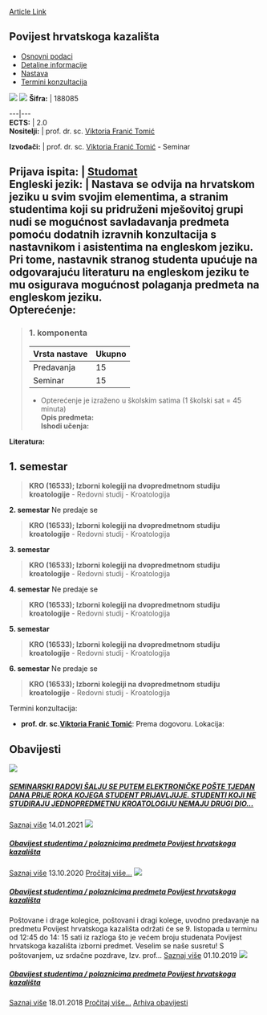 [Article Link](https://www.fhs.hr/predmet/phk_a)

## Povijest hrvatskoga kazališta
  * [Osnovni podaci](https://www.fhs.hr/predmet/phk_a#v1id-904852_139929_1_0 "Osnovni podaci")
  * [Detaljne informacije](https://www.fhs.hr/predmet/phk_a#v1id-904852_139929_1_1 "Detaljne informacije")
  * [Nastava](https://www.fhs.hr/predmet/phk_a#v1id-904852_139929_1_2 "Nastava")
  * [Termini konzultacija](https://www.fhs.hr/predmet/phk_a#v1id-904852_139929_1_3 "Termini konzultacija")


[![](https://www.fhs.hr/img/flags/gif/hr.gif)](https://www.fhs.hr/predmet/phk_a) [![](https://www.fhs.hr/img/flags/gif/gb.gif)](https://www.fhs.hr/en/course/hoct_a)
**Šifra:** |  188085  
  
---|---  
**ECTS:** |  2.0   
**Nositelji:** |  prof. dr. sc. [Viktoria Franić Tomić](https://www.fhs.hr/djelatnik/viktoria.franic_tomic)   
  
**Izvođači:** |  prof. dr. sc. [Viktoria Franić Tomić](https://www.fhs.hr/djelatnik/viktoria.franic_tomic) - Seminar  
  
**Prijava ispita:** |  [Studomat](http://www.isvu.hr/studomat)  
**Engleski jezik:** |  Nastava se odvija na hrvatskom jeziku u svim svojim elementima, a stranim studentima koji su pridruženi mješovitoj grupi nudi se mogućnost savladavanja predmeta pomoću dodatnih izravnih konzultacija s nastavnikom i asistentima na engleskom jeziku. Pri tome, nastavnik stranog studenta upućuje na odgovarajuću literaturu na engleskom jeziku te mu osigurava mogućnost polaganja predmeta na engleskom jeziku.   
**Opterećenje:**  
---  
> ### 1. komponenta
> | Vrsta nastave | Ukupno  
> ---|---  
> Predavanja | 15  
> Seminar | 15  
> * Opterećenje je izraženo u školskim satima (1 školski sat = 45 minuta)   
**Opis predmeta:**  
> **Ishodi učenja:**  

  
**Literatura:**  

  
**1. semestar**  
---  
> **KRO (16533); Izborni kolegiji na dvopredmetnom studiju kroatologije** - Redovni studij - Kroatologija  
>   
  
**2. semestar** Ne predaje se  
> **KRO (16533); Izborni kolegiji na dvopredmetnom studiju kroatologije** - Redovni studij - Kroatologija  
>   
  
**3. semestar**  
> **KRO (16533); Izborni kolegiji na dvopredmetnom studiju kroatologije** - Redovni studij - Kroatologija  
>   
  
**4. semestar** Ne predaje se  
> **KRO (16533); Izborni kolegiji na dvopredmetnom studiju kroatologije** - Redovni studij - Kroatologija  
>   
  
**5. semestar**  
> **KRO (16533); Izborni kolegiji na dvopredmetnom studiju kroatologije** - Redovni studij - Kroatologija  
>   
  
**6. semestar** Ne predaje se  
> **KRO (16533); Izborni kolegiji na dvopredmetnom studiju kroatologije** - Redovni studij - Kroatologija  
>   
Termini konzultacija: 
  * **prof. dr. sc.[Viktoria Franić Tomić](https://www.fhs.hr/djelatnik/viktoria.franic_tomic)**: 
Prema dogovoru.
Lokacija: 


## Obavijesti
[ ![](https://www.fhs.hr/_pub/themes_static/hrstud2024/default/img/default_news.jpg) ](https://www.fhs.hr/predmet/phk_a?@=21e3s#news_114045)
##### [SEMINARSKI RADOVI ŠALJU SE PUTEM ELEKTRONIČKE POŠTE TJEDAN DANA PRIJE ROKA KOJEGA STUDENT PRIJAVLJUJE. STUDENTI KOJI NE STUDIRAJU JEDNOPREDMETNU KROATOLOGIJU NEMAJU DRUGI DIO... ](https://www.fhs.hr/predmet/phk_a?@=21e3s#news_114045)
[Saznaj više](https://www.fhs.hr/predmet/phk_a?@=21e3s#news_114045)
14.01.2021
[ ![](https://www.fhs.hr/_pub/themes_static/hrstud2024/default/img/default_news.jpg) ](https://www.fhs.hr/predmet/phk_a?@=21d15#news_114045)
#####  [Obavijest studentima / polaznicima predmeta Povijest hrvatskoga kazališta](https://www.fhs.hr/predmet/phk_a?@=21d15#news_114045)
[Saznaj više](https://www.fhs.hr/predmet/phk_a?@=21d15#news_114045)
13.10.2020
[Pročitaj više...](https://www.fhs.hr/predmet/phk_a?@=21d15#news_114045 "Pročitaj obavijest: Obavijest studentima / polaznicima predmeta Povijest hrvatskoga kazališta")
[ ![](https://www.fhs.hr/_pub/themes_static/hrstud2024/default/img/default_news.jpg) ](https://www.fhs.hr/predmet/phk_a?@=218qc#news_114045)
#####  [Obavijest studentima / polaznicima predmeta Povijest hrvatskoga kazališta](https://www.fhs.hr/predmet/phk_a?@=218qc#news_114045)
Poštovane i drage kolegice, poštovani i dragi kolege, uvodno predavanje na predmetu Povijest hrvatskoga kazališta održati će se 9. listopada u terminu od 12:45 do 14: 15 sati iz razloga što je većem broju studenata Povijest hrvatskoga kazališta izborni predmet. Veselim se naše susretu! S poštovanjem, uz srdačne pozdrave, Izv. prof... 
[Saznaj više](https://www.fhs.hr/predmet/phk_a?@=218qc#news_114045)
01.10.2019
[ ![](https://www.fhs.hr/_pub/themes_static/hrstud2024/default/img/default_news.jpg) ](https://www.fhs.hr/predmet/phk_a?@=2169w#news_114045)
#####  [Obavijest studentima / polaznicima predmeta Povijest hrvatskoga kazališta](https://www.fhs.hr/predmet/phk_a?@=2169w#news_114045)
[Saznaj više](https://www.fhs.hr/predmet/phk_a?@=2169w#news_114045)
18.01.2018
[Pročitaj više...](https://www.fhs.hr/predmet/phk_a?@=2169w#news_114045 "Pročitaj obavijest: Obavijest studentima / polaznicima predmeta Povijest hrvatskoga kazališta")
[Arhiva obavijesti](https://www.fhs.hr/predmet/phk_a?@=215ot#news_114045 "Arhiva obavijesti")
